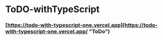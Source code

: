 ﻿# ToDO-withTypeScript
### [https://todo-with-typescript-one.vercel.app](https://todo-with-typescript-one.vercel.app/ "ToDo")
